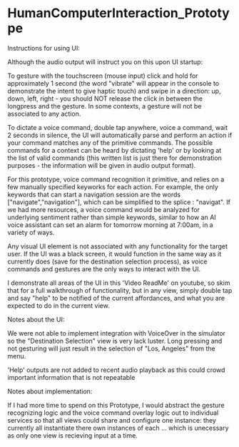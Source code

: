 # HumanComputerInteraction_Prototype

Instructions for using UI: 

Although the audio output will instruct you on this upon UI startup: 

To gesture with the touchscreen (mouse input) click and hold for approximately 1 second (the word "vibrate" will appear in the console 
to demonstrate the intent to give haptic touch) and swipe in a direction: up, down, left, right - you should NOT release the click in between the longpress and the gesture. In some contexts, a gesture will not be associated to any action.

To dictate a voice command, double tap anywhere, voice a command, wait 2 seconds in silence, the UI will automatically parse and perform an action if 
your command matches any of the primitive commands. The possible commands for a context can be heard by dictating 'help' or by looking at the
list of valid commands (this written list is just there for demonstration purposes - the information will be given in audio output format).

For this prototype, voice command recognition it primitive, and relies on a few manually specified keyworks for each action. For example, the only keywords that can start a navigation session are the words ["navigate","navigation"], which can be simplified to the splice : "navigat". If we had more resources, a voice command would be analyzed for underlying sentiment rather than simple keywords, similar to how an AI voice assistant can set an alarm for tomorrow morning at 7:00am, in a variety of ways. 

Any visual UI element is not associated with any functionality for the target user. If the UI was a black screen, it would function in the same way as it currently does (save for the destination selection process), as voice commands and gestures are the only ways to interact with the UI. 

I demonstrate all areas of the UI in this 'Video ReadMe' on youtube, so skim that for a full walkthrough of functionality, but in any view, simply double tap and say "help" to be notified of the current affordances, and what you are expected to do in the current view. 

Notes about the UI: 

We were not able to implement integration with VoiceOver in the simulator so the "Destination Selection" view is very lack luster. Long pressing and not gesturing will just result in the selection of "Los, Angeles" from the menu. 

'Help' outputs are not added to recent audio playback as this could crowd important information that is not repeatable

Notes about implementation: 

If I had more time to spend on this Prototype, I would abstract the gesture recognizing logic and the voice command overlay logic out to individual services so that all views could share and configure one instance: they currently all instantiate there own instances of each ... which is unecessary as only one view is recieving input at a time. 
